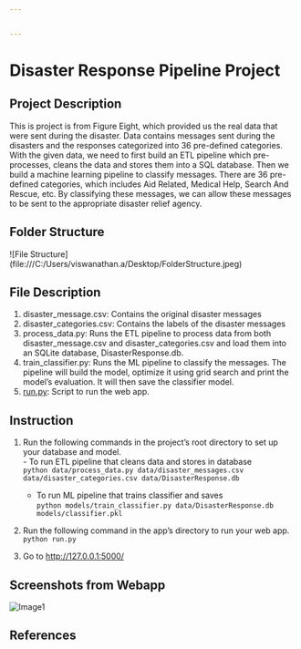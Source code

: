 ```yaml
---


---
```


<h1 id="disaster-response-pipeline-project">Disaster Response Pipeline Project</h1>
<h2 id="project-description">Project Description</h2>
<p>This is project is from Figure Eight, which provided us the real data that were sent during the disaster. Data contains messages sent during the disasters and the responses categorized into 36 pre-defined categories. With the given data, we need to first build an ETL pipeline which pre-processes, cleans the data and stores them into a SQL database. Then we build a machine learning pipeline to classify messages. There are 36 pre-defined categories, which includes Aid Related, Medical Help, Search And Rescue, etc. By classifying these messages, we can allow these messages to be sent to the appropriate disaster relief agency.</p>
<h2 id="folder-structure">Folder Structure</h2>
<p>![File Structure](file:///C:/Users/viswanathan.a/Desktop/FolderStructure.jpeg)</p>
<h2 id="file-description">File Description</h2>
<ol>
<li>disaster_message.csv: Contains the original disaster messages</li>
<li>disaster_categories.csv: Contains the labels of the disaster messages</li>
<li>process_data.py: Runs the ETL pipeline to process data from both disaster_message.csv and disaster_categories.csv and load them into an SQLite database, DisasterResponse.db.</li>
<li>train_classifier.py: Runs the ML pipeline to classify the messages. The pipeline will build the model, optimize it using grid search and print the model’s evaluation. It will then save the classifier model.</li>
<li><a href="http://run.py">run.py</a>: Script to run the web app.</li>
</ol>
<h2 id="instruction">Instruction</h2>
<ol>
<li>
<p>Run the following commands in the project’s root directory to set up your database and model.<br>
- To run ETL pipeline that cleans data and stores in database<br>
<code>python data/process_data.py data/disaster_messages.csv data/disaster_categories.csv data/DisasterResponse.db</code></p>
<ul>
<li>To run ML pipeline that trains classifier and saves<br>
<code>python models/train_classifier.py data/DisasterResponse.db models/classifier.pkl</code></li>
</ul>
</li>
<li>
<p>Run the following command in the app’s directory to run your web app.<br>
<code>python run.py</code></p>
</li>
<li>
<p>Go to <a href="http://127.0.0.1:5000/">http://127.0.0.1:5000/</a></p>
</li>
</ol>
<h2 id="screenshots-from-webapp">Screenshots from Webapp</h2>
<p><img alt="Image1" src="https://picasaweb.google.com/101849111503236856741/6712258754549055681#6712258754032606770"></p>
<h2 id="references">References</h2>

